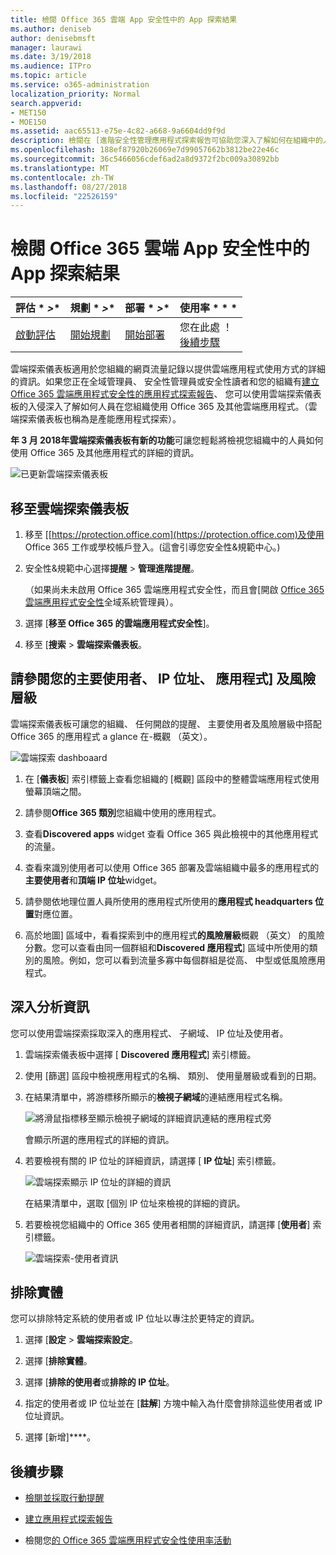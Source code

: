 ```yaml
---
title: 檢閱 Office 365 雲端 App 安全性中的 App 探索結果
ms.author: deniseb
author: denisebmsft
manager: laurawi
ms.date: 3/19/2018
ms.audience: ITPro
ms.topic: article
ms.service: o365-administration
localization_priority: Normal
search.appverid:
- MET150
- MOE150
ms.assetid: aac65513-e75e-4c82-a668-9a6604dd9f9d
description: 檢閱在 [進階安全性管理應用程式探索報告可協助您深入了解如何在組織中的人員使用雲端應用程式。您已建立應用程式探索報告使用來自防火牆及 proxy 記錄檔之後，請檢閱應用程式探索儀表板中的結果。
ms.openlocfilehash: 188ef87920b26069e7d99057662b3812be22e46c
ms.sourcegitcommit: 36c5466056cdef6ad2a8d9372f2bc009a30892bb
ms.translationtype: MT
ms.contentlocale: zh-TW
ms.lasthandoff: 08/27/2018
ms.locfileid: "22526159"
---
```

# <a name="review-app-discovery-findings-in-office-365-cloud-app-security"></a>檢閱 Office 365 雲端 App 安全性中的 App 探索結果
  
|評估 * *\>**|規劃 * *\>**|部署 * *\>**|使用率 * * *|
|:-----|:-----|:-----|:-----|
|[啟動評估](office-365-cas-overview.md) <br/> |[開始規劃](get-ready-for-office-365-cas.md) <br/> |[開始部署](turn-on-office-365-cas.md) <br/> |您在此處 ！  <br/> [後續步驟](#next-steps) <br/> |
   
雲端探索儀表板適用於您組織的網頁流量記錄以提供雲端應用程式使用方式的詳細的資訊。如果您正在全域管理員、 安全性管理員或安全性讀者和您的組織有[建立 Office 365 雲端應用程式安全性的應用程式探索報告](create-app-discovery-reports-in-ocas.md)、 您可以使用雲端探索儀表板的入侵深入了解如何人員在您組織使用 Office 365 及其他雲端應用程式。（雲端探索儀表板也稱為是產能應用程式探索）。
  
 **年 3 月 2018年雲端探索儀表板有新的功能**可讓您輕鬆將檢視您組織中的人員如何使用 Office 365 及其他應用程式的詳細的資訊。 
  
![已更新雲端探索儀表板](media/12712681-c0b3-4cb3-b7fd-2cf2ad4e825f.png)
     
## <a name="go-to-the-cloud-discovery-dashboard"></a>移至雲端探索儀表板

1. 移至 [[https://protection.office.com](https://protection.office.com)及使用 Office 365 工作或學校帳戶登入。(這會引導您安全性&amp;規範中心。) 
    
2. 安全性&amp;規範中心選擇**提醒** \> **管理進階提醒**。
    
    （如果尚未未啟用 Office 365 雲端應用程式安全性，而且會[開啟 [Office 365 雲端應用程式安全性](turn-on-office-365-cas.md)全域系統管理員）。
    
3. 選擇 [**移至 Office 365 的雲端應用程式安全性**]。
    
4. 移至 [**搜索** \> **雲端探索儀表板**。
    
## <a name="see-your-top-users-ip-addresses-apps-and-risk-levels"></a>請參閱您的主要使用者、 IP 位址、 應用程式] 及風險層級

雲端探索儀表板可讓您的組織、 任何開啟的提醒、 主要使用者及風險層級中搭配 Office 365 的應用程式 a glance 在-概觀 （英文）。
  
![雲端探索 dashboaard](media/06696946-fbdf-4781-b5b8-2ac074fcb2a1.png)
  
1. 在 [**儀表板**] 索引標籤上查看您組織的 [概觀] 區段中的整體雲端應用程式使用螢幕頂端之間。 
    
2. 請參閱**Office 365 類別**您組織中使用的應用程式。 
    
3. 查看**Discovered apps** widget 查看 Office 365 與此檢視中的其他應用程式的流量。 
    
4. 查看來識別使用者可以使用 Office 365 部署及雲端組織中最多的應用程式的**主要使用者**和**頂端 IP 位址**widget。 
    
5. 請參閱依地理位置人員所使用的應用程式所使用的**應用程式 headquarters 位置**對應位置。 
    
6. 高於地圖] 區域中，看看探索到中的應用程式**的風險層級**概觀 （英文） 的風險分數。您可以查看由同一個群組和**Discovered 應用程式**] 區域中所使用的類別的風險。例如，您可以看到流量多寡中每個群組是從高、 中型或低風險應用程式。 
    
## <a name="dive-deeper-into-the-information"></a>深入分析資訊

您可以使用雲端探索採取深入的應用程式、 子網域、 IP 位址及使用者。
  
1. 雲端探索儀表板中選擇 [ **Discovered 應用程式**] 索引標籤。 
    
2. 使用 [篩選] 區段中檢視應用程式的名稱、 類別、 使用量層級或看到的日期。
    
3. 在結果清單中，將游標移所顯示的**檢視子網域**的連結應用程式名稱。 
    
    ![將滑鼠指標移至顯示檢視子網域的詳細資訊連結的應用程式旁](media/4a212215-8a2c-46fd-9ef9-89e4064658a6.png)
  
    會顯示所選的應用程式的詳細的資訊。
    
4. 若要檢視有關的 IP 位址的詳細資訊，請選擇 [ **IP 位址**] 索引標籤。 
    
    ![雲端探索顯示 IP 位址的詳細的資訊](media/0c742bf6-da9e-4d22-8656-a27a5007d5d5.png)
  
    在結果清單中，選取 [個別 IP 位址來檢視的詳細的資訊。
    
5. 若要檢視您組織中的 Office 365 使用者相關的詳細資訊，請選擇 [**使用者**] 索引標籤。 
    
    ![雲端探索-使用者資訊](media/2d9c2d85-01e6-4057-8020-d9a68f26bbac.png)
  
## <a name="exclude-entities"></a>排除實體

您可以排除特定系統的使用者或 IP 位址以專注於更特定的資訊。
  
1. 選擇 [**設定** \> **雲端探索設定**。
    
2. 選擇 [**排除實體**。
    
3. 選擇 [**排除的使用者**或**排除的 IP 位址**。
    
4. 指定的使用者或 IP 位址並在 [**註解**] 方塊中輸入為什麼會排除這些使用者或 IP 位址資訊。 
    
5. 選擇 [新增]****。
    
## <a name="next-steps"></a>後續步驟

- [檢閱並採取行動提醒](review-office-365-cas-alerts.md)
    
- [建立應用程式探索報告](create-app-discovery-reports-in-ocas.md)
    
- 檢閱您[的 Office 365 雲端應用程式安全性使用率活動](utilization-activities-for-ocas.md)
    

